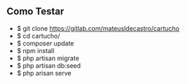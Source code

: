 ## Como Testar

- $ git clone https://gitlab.com/mateusldecastro/cartucho
- $ cd cartucho/
- $ composer update
- $ npm install
- $ php artisan migrate
- $ php artisan db:seed
- $ php arisan serve


